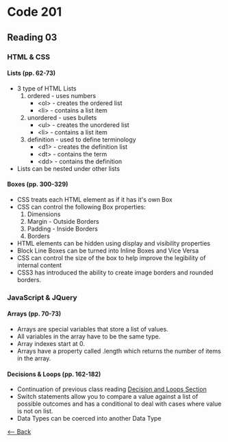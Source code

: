 # Code 201
## Reading 03

### HTML & CSS
#### Lists (pp. 62-73)
* 3 type of HTML Lists
    1. ordered - uses numbers
        * \<ol\> - creates the ordered list
        * \<li\> - contains a list item
    1. unordered - uses bullets
        * \<ul\> - creates the unordered list
        * \<li\> - contains a list item
    1. definition - used to define terminology
        * \<d1\> - creates the definition list
        * \<dt\> - contains the term
        * \<dd\> - contains the definition
* Lists can be nested under other lists

#### Boxes (pp. 300-329)
* CSS treats each HTML element as if it has it's own Box
* CSS can control the following Box properties:
    1. Dimensions
    1. Margin - Outside Borders
    1. Padding - Inside Borders
    1. Borders
* HTML elements can be hidden using display and visibility properties
* Block Line Boxes can be turned into Inline Boxes and Vice Versa
* CSS can control the size of the box to help improve the legibility of internal content
* CSS3 has introduced the ability to create image borders and rounded borders.

### JavaScript & JQuery
#### Arrays (pp. 70-73)
* Arrays are special variables that store a list of values.
* All variables in the array have to be the same type.
* Array indexes start at 0.
* Arrays have a property called .length which returns the number of items in the array.

#### Decisions & Loops (pp. 162-182)
* Continuation of previous class reading [Decision and Loops Section](/201d69/class-02.md)
* Switch statements allow you to compare a value against a list of possible outcomes and has a conditional to deal with cases where value is not on list.
* Data Types can be coerced into another Data Type

[<-- Back](../README.md)